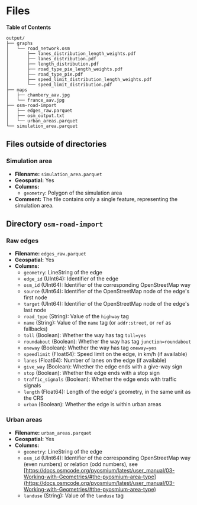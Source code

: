 # Files

**Table of Contents**

<!-- toc -->

```
output/
├── graphs
│   └── road_network.osm
│       ├── lanes_distribution_length_weights.pdf
│       ├── lanes_distribution.pdf
│       ├── length_distribution.pdf
│       ├── road_type_pie_length_weights.pdf
│       ├── road_type_pie.pdf
│       ├── speed_limit_distribution_length_weights.pdf
│       └── speed_limit_distribution.pdf
├── maps
│   ├── chambery_aav.jpg
│   └── france_aav.jpg
├── osm-road-import
│   ├── edges_raw.parquet
│   ├── osm_output.txt
│   └── urban_areas.parquet
└── simulation_area.parquet
```

## Files outside of directories

### Simulation area

- **Filename:** `simulation_area.parquet`
- **Geospatial:** Yes
- **Columns:**
  - `geometry`: Polygon of the simulation area
- **Comment:** The file contains only a single feature, representing the simulation area.

## Directory `osm-road-import`

### Raw edges

- **Filename:** `edges_raw.parquet`
- **Geospatial:** Yes
- **Columns:**
  - `geometry`: LineString of the edge
  - `edge_id` (UInt64): Identifier of the edge
  - `osm_id` (UInt64): Identifier of the corresponding OpenStreetMap way
  - `source` (UInt64): Identifier of the OpenStreetMap node of the edge's first node
  - `target` (UInt64): Identifier of the OpenStreetMap node of the edge's last node
  - `road_type` (String): Value of the `highway` tag
  - `name` (String): Value of the `name` tag (or `addr:street`, or `ref` as fallbacks)
  - `toll` (Boolean): Whether the way has tag `toll=yes`
  - `roundabout` (Boolean): Whether the way has tag `junction=roundabout`
  - `oneway` (Boolean): Whether the way has tag `oneway=yes`
  - `speedlimit` (Float64): Speed limit on the edge, in km/h (if available)
  - `lanes` (Float64): Number of lanes on the edge (if available)
  - `give_way` (Boolean): Whether the edge ends with a give-way sign
  - `stop` (Boolean): Whether the edge ends with a stop sign
  - `traffic_signals` (Boolean): Whether the edge ends with traffic signals
  - `length` (Float64): Length of the edge's geometry, in the same unit as the CRS
  - `urban` (Boolean): Whether the edge is within urban areas

### Urban areas

- **Filename:** `urban_areas.parquet`
- **Geospatial:** Yes
- **Columns:**
  - `geometry`: LineString of the edge
  - `osm_id` (UInt64): Identifier of the corresponding OpenStreetMap way (even numbers) or relation (odd
    numbers), see [https://docs.osmcode.org/pyosmium/latest/user_manual/03-Working-with-Geometries/#the-pyosmium-area-type](https://docs.osmcode.org/pyosmium/latest/user_manual/03-Working-with-Geometries/#the-pyosmium-area-type)
  - `landuse` (String): Value of the `landuse` tag
